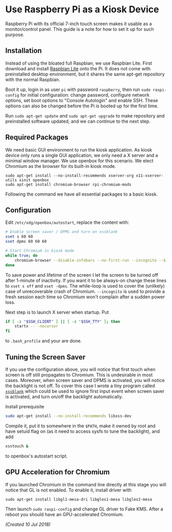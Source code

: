 # Use Raspberry Pi as a Kiosk Device

Raspberry Pi with its official 7-inch touch screen makes it usable as a monitor/control panel. This guide is a note for how to set it up for such purpose.

## Installation
Instead of using the bloated full Raspbian, we use Raspbian Lite. First download and install [Raspbian Lite](https://www.raspberrypi.org/downloads/raspbian/) onto the Pi. It does not come with preinstalled desktop environment, but it shares the same apt-get repository with the normal Raspbian.

Boot it up, login in as user `pi` with password `raspberry`, then run `sudo raspi-config` for initial configuration: change password, configure network options, set boot options to "Console Autologin" and enable SSH. These options can also be changed before the Pi is booted up for the first time.

Run `sudo apt-get update` and `sudo apt-get upgrade` to make repository and preinstalled software updated, and we can continue to the next step.

## Required Packages
We need basic GUI environment to run the kiosk application. As kiosk device only runs a single GUI application, we only need a X server and a minimal window manager. We use openbox for this scenario. We elect Chromium as the browser for its built-in kiosk mode.

```
sudo apt-get install --no-install-recommends xserver-org x11-xserver-utils xinit openbox
sudo apt-get install chromium-browser rpi-chromium-mods
```

Following the command we have all essential packages to a basic kiosk.

## Configuration
Edit `/etc/xdg/openbox/autostart`, replace the content with:
```bash
# Enable screen saver / DPMS and turn on xssblank
xset s 60 60
xset dpms 60 60 60

# Start Chromium in kiosk mode
while true; do
	chromium-browser --disable-infobars --no-first-run --incognito --kiosk '<url>'
done
```
To save power and lifetime of the screen I let the screen to be turned off after 1-minute of inactivity. If you want it to be always-on change these lines to `xset s off` and `xset -dpms`. The while-loop is used to cover the (unlikely) case of unrecoverable crash of Chromium. `--incognito` is used to provide a fresh session each time so Chromium won't complain after a sudden power loss.

Next step is to launch X server when startup. Put
```bash
if [ -z "$SSH_CLIENT" ] || [ -z "$SSH_TTY" ]; then
    startx -- -nocursor
fi
```
to `.bash_profile` and your are done.

## Tuning the Screen Saver
If you use the configuration above, you will notice that first touch when screen is off still propagates to Chromium. This is undesirable in most cases. Moreover, when screen saver and DPMS is activated, you will notice the backlight is not off. To cover this case I wrote a tiny program called [`xssblank`](blog/snippets/rpi-kiosk.md) which could be used to ignore first input event when screen saver is activated, and turn on/off the backlight automatically.

Install prerequisite
```bash
sudo apt-get install --no-install-recommends libxss-dev
```

Compile it, put it to somewhere in the `$PATH`, make it owned by root and have setuid flag on (as it need to access sysfs to tune the backlight), and add
```bash
xsstouch &
```
to openbox's autostart script.

## GPU Acceleration for Chromium
If you launched Chromium in the command line directly at this stage you will notice that GL is not enabled. To enable it, install driver with
```
sudo apt-get install libgl1-mesa-dri libgles1-mesa libgles2-mesa
```
Then launch `sudo raspi-config` and change GL driver to Fake KMS. After a reboot you should have an GPU-accelerated Chromium.

_(Created 10 Jul 2018)_
